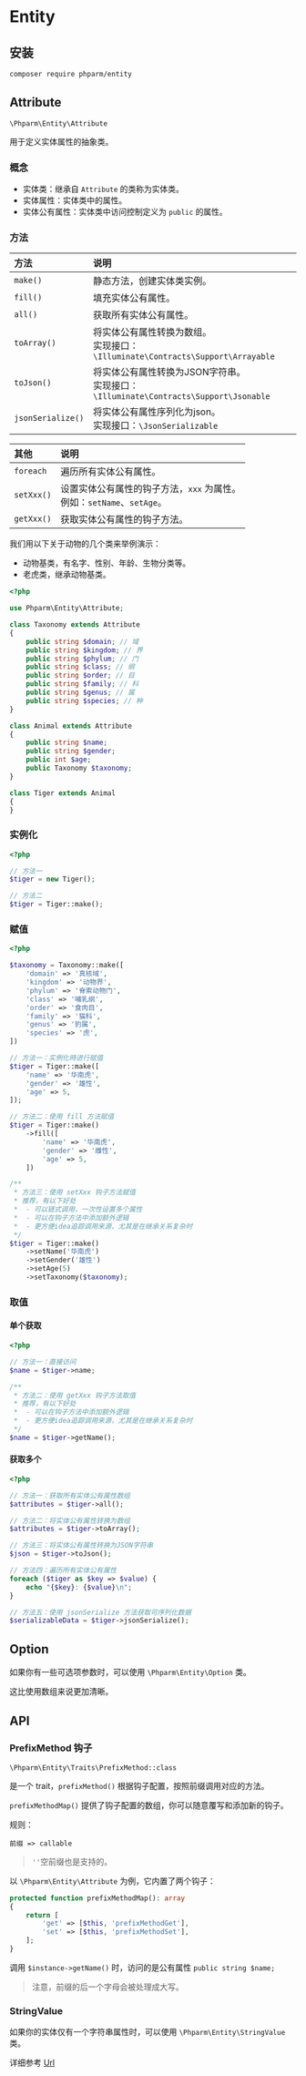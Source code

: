 # Entity

## 安装

```bash
composer require phparm/entity
```

## Attribute

`\Phparm\Entity\Attribute`

用于定义实体属性的抽象类。

### 概念

- 实体类：继承自 `Attribute` 的类称为实体类。
- 实体属性：实体类中的属性。
- 实体公有属性：实体类中访问控制定义为 `public` 的属性。

### 方法

| 方法                | 说明                                                                  |
|:------------------|:--------------------------------------------------------------------|
| `make()`          | 静态方法，创建实体类实例。                                                       |
| `fill()`          | 填充实体公有属性。                                                           |
| `all()`           | 获取所有实体公有属性。                                                         |
| `toArray()`       | 将实体公有属性转换为数组。<br>实现接口：`\Illuminate\Contracts\Support\Arrayable`     |
| `toJson()`        | 将实体公有属性转换为JSON字符串。<br>实现接口：`\Illuminate\Contracts\Support\Jsonable` |
| `jsonSerialize()` | 将实体公有属性序列化为json。<br>实现接口：`\JsonSerializable`                        |

| 其他         | 说明                                                 |
|:-----------|:---------------------------------------------------|
| `foreach`  | 遍历所有实体公有属性。                                        |
| `setXxx()` | 设置实体公有属性的钩子方法，`xxx` 为属性。<br>例如：`setName`、`setAge`。 |
| `getXxx()` | 获取实体公有属性的钩子方法。                                     |

我们用以下关于动物的几个类来举例演示：

- 动物基类，有名字、性别、年龄、生物分类等。
- 老虎类，继承动物基类。

```php
<?php

use Phparm\Entity\Attribute;

class Taxonomy extends Attribute
{
    public string $domain; // 域
    public string $kingdom; // 界
    public string $phylum; // 门
    public string $class; // 纲
    public string $order; // 目
    public string $family; // 科
    public string $genus; // 属
    public string $species; // 种
}

class Animal extends Attribute
{
    public string $name;
    public string $gender; 
    public int $age; 
    public Taxonomy $taxonomy;
}

class Tiger extends Animal
{
}
```

### 实例化

```php
<?php

// 方法一
$tiger = new Tiger();

// 方法二
$tiger = Tiger::make();
```

### 赋值

```php
<?php

$taxonomy = Taxonomy::make([
    'domain' => '真核域',
    'kingdom' => '动物界',
    'phylum' => '脊索动物门',
    'class' => '哺乳纲',
    'order' => '食肉目',
    'family' => '猫科',
    'genus' => '豹属',
    'species' => '虎',
])

// 方法一：实例化時进行赋值
$tiger = Tiger::make([
    'name' => '华南虎',
    'gender' => '雄性',
    'age' => 5,
]);

// 方法二：使用 fill 方法赋值
$tiger = Tiger::make()
    ->fill([
        'name' => '华南虎',
        'gender' => '雌性',
        'age' => 5,
    ])

/**
 * 方法三：使用 setXxx 钩子方法赋值
 * 推荐，有以下好处
 *  - 可以链式调用，一次性设置多个属性
 *  - 可以在钩子方法中添加额外逻辑
 *  - 更方便idea追踪调用来源，尤其是在继承关系复杂时
 */
$tiger = Tiger::make()
    ->setName('华南虎')
    ->setGender('雄性')
    ->setAge(5)
    ->setTaxonomy($taxonomy);
```

### 取值

#### 单个获取

```php
<?php

// 方法一：直接访问
$name = $tiger->name;

/**
 * 方法二：使用 getXxx 钩子方法取值
 * 推荐，有以下好处
 *  - 可以在钩子方法中添加额外逻辑
 *  - 更方便idea追踪调用来源，尤其是在继承关系复杂时
 */
$name = $tiger->getName();
```

#### 获取多个

```php
<?php

// 方法一：获取所有实体公有属性数组
$attributes = $tiger->all();

// 方法二：将实体公有属性转换为数组
$attributes = $tiger->toArray();

// 方法三：将实体公有属性转换为JSON字符串
$json = $tiger->toJson();

// 方法四：遍历所有实体公有属性
foreach ($tiger as $key => $value) {
    echo "{$key}: {$value}\n";
}

// 方法五：使用 jsonSerialize 方法获取可序列化数据
$serializableData = $tiger->jsonSerialize();
```

## Option

如果你有一些可选项参数时，可以使用 `\Phparm\Entity\Option` 类。

这比使用数组来说更加清晰。

## API

### PrefixMethod 钩子

`\Phparm\Entity\Traits\PrefixMethod::class`

是一个 trait，`prefixMethod()` 根据钩子配置，按照前缀调用对应的方法。

`prefixMethodMap()` 提供了钩子配置的数组，你可以随意覆写和添加新的钩子。

规则：

`前缀 => callable`

> `''`空前缀也是支持的。

以 `\Phparm\Entity\Attribute` 为例，它内置了两个钩子：

```php
protected function prefixMethodMap(): array
{
    return [
        'get' => [$this, 'prefixMethodGet'],
        'set' => [$this, 'prefixMethodSet'],
    ];
}
```

调用 `$instance->getName()` 时，访问的是公有属性 `public string $name;`

> 注意，前缀的后一个字母会被处理成大写。

### StringValue

如果你的实体仅有一个字符串属性时，可以使用 `\Phparm\Entity\StringValue` 类。

详细参考 [Url](./url.md)
